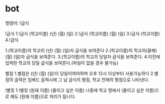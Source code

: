 # bot
명령어: !급식

!급식
1.!급식 (학교이름) (년) (월) (일)
2.!급식 (학교이름) (월) (일)
3.!급식 (학교이름)
4.!급식

1.(학교이름)의 학교의 (년) (월) (일)자 급식을 보여준다
2.(학교이름)의 학교의(올해) (월) (일)자 급식을 보여준다.
3.(학교이름)의 학교의 당일자 급식을 보여준다.
4.이전에 입력한 학교의 당일 급식을 보여준다.(파일이 없을 경우 불가능)


별점
1.별점은 (년) (월) (일)이 당일이여야하며 오후 12시 이상부터 사용가능하다
2.별점의 출력은 임베드 출력시에 그 날 급식의 평점, 학교 전체의 평점으로 나타낸다.

!별칭
1.!별칭 (원래 이름) (줄이고 싶은 이름)
나중에 학교 명에서 (줄이고 싶은 이름)으로 해도 (원래 이름)으로 처리가 됩니다.
